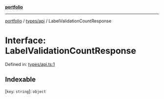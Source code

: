 [**portfolio**](../../../README.md)

***

[portfolio](../../../modules.md) / [types/api](../README.md) / LabelValidationCountResponse

# Interface: LabelValidationCountResponse

Defined in: [types/api.ts:1](https://github.com/tnorlund/Portfolio/blob/68e539b07fcffb5bd017356efc92a2650ce68f54/portfolio/types/api.ts#L1)

## Indexable

\[`key`: `string`\]: `object`
